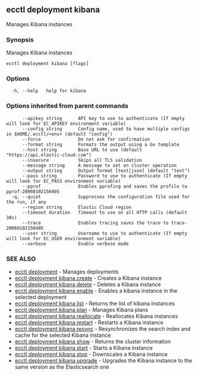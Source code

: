 ## ecctl deployment kibana

Manages Kibana instances

### Synopsis

Manages Kibana instances

```
ecctl deployment kibana [flags]
```

### Options

```
  -h, --help   help for kibana
```

### Options inherited from parent commands

```
      --apikey string      API key to use to authenticate (If empty will look for EC_APIKEY environment variable)
      --config string      Config name, used to have multiple configs in $HOME/.ecctl/<env> (default "config")
      --force              Do not ask for confirmation
      --format string      Formats the output using a Go template
      --host string        Base URL to use (default "https://api.elastic-cloud.com")
      --insecure           Skips all TLS validation
      --message string     A message to set on cluster operation
      --output string      Output format [text|json] (default "text")
      --pass string        Password to use to authenticate (If empty will look for EC_PASS environment variable)
      --pprof              Enables pprofing and saves the profile to pprof-20060102150405
  -q, --quiet              Suppresses the configuration file used for the run, if any
      --region string      Elastic Cloud region
      --timeout duration   Timeout to use on all HTTP calls (default 30s)
      --trace              Enables tracing saves the trace to trace-20060102150405
      --user string        Username to use to authenticate (If empty will look for EC_USER environment variable)
      --verbose            Enable verbose mode
```

### SEE ALSO

* [ecctl deployment](ecctl_deployment.md)	 - Manages deployments
* [ecctl deployment kibana create](ecctl_deployment_kibana_create.md)	 - Creates a Kibana instance
* [ecctl deployment kibana delete](ecctl_deployment_kibana_delete.md)	 - Deletes a Kibana instance
* [ecctl deployment kibana enable](ecctl_deployment_kibana_enable.md)	 - Enables a kibana instance in the selected deployment
* [ecctl deployment kibana list](ecctl_deployment_kibana_list.md)	 - Returns the list of kibana instances
* [ecctl deployment kibana plan](ecctl_deployment_kibana_plan.md)	 - Manages Kibana plans
* [ecctl deployment kibana reallocate](ecctl_deployment_kibana_reallocate.md)	 - Reallocates Kibana instances
* [ecctl deployment kibana restart](ecctl_deployment_kibana_restart.md)	 - Restarts a Kibana instance
* [ecctl deployment kibana resync](ecctl_deployment_kibana_resync.md)	 - Resynchronizes the search index and cache for the selected Kibana instance
* [ecctl deployment kibana show](ecctl_deployment_kibana_show.md)	 - Returns the cluster information
* [ecctl deployment kibana start](ecctl_deployment_kibana_start.md)	 - Starts a Kibana instance
* [ecctl deployment kibana stop](ecctl_deployment_kibana_stop.md)	 - Downscales a Kibana instance
* [ecctl deployment kibana upgrade](ecctl_deployment_kibana_upgrade.md)	 - Upgrades the Kibana instance to the same version as the Elasticsearch one

